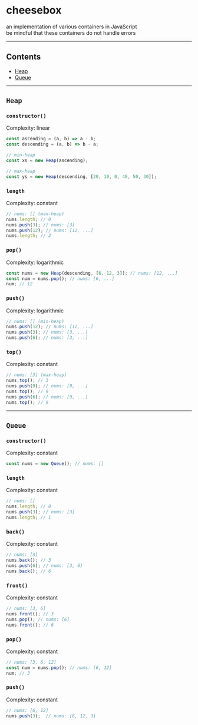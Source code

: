 # cheesebox
an implementation of various containers in JavaScript \
be mindful that these containers do not handle errors

---
## Contents
- [Heap](#Heap)
- [Queue](#Queue)

---
## `Heap`

### `constructor()`
Complexity: linear
```js
const ascending = (a, b) => a - b;
const descending = (a, b) => b - a;

// min-heap
const xs = new Heap(ascending);

// max-heap
const ys = new Heap(descending, [20, 10, 0, 40, 50, 30]);
```

### `length`
Complexity: constant
```js
// nums: [] (max-heap)
nums.length; // 0
nums.push(3); // nums: [3]
nums.push(12); // nums: [12, ...]
nums.length; // 2
```

### `pop()`
Complexity: logarithmic
```js
const nums = new Heap(descending, [6, 12, 3]); // nums: [12, ...]
const num = nums.pop(); // nums: [6, ...]
num; // 12
```

### `push()`
Complexity: logarithmic
```js
// nums: [] (min-heap)
nums.push(12); // nums: [12, ...]
nums.push(3); // nums: [3, ...]
nums.push(6); // nums: [3, ...]
```

### `top()`
Complexity: constant
```js
// nums: [3] (max-heap)
nums.top(); // 3
nums.push(9); // nums: [9, ...]
nums.top(); // 9
nums.push(6); // nums: [9, ...]
nums.top(); // 9
```

---
## `Queue`

### `constructor()`
Complexity: constant
```js
const nums = new Queue(); // nums: []
```

### `length`
Complexity: constant
```js
// nums: []
nums.length; // 0
nums.push(3); // nums: [3]
nums.length; // 1
```

### `back()`
Complexity: constant
```js
// nums: [3]
nums.back(); // 3
nums.push(6); // nums: [3, 6]
nums.back(); // 6
```

### `front()`
Complexity: constant
```js
// nums: [3, 6]
nums.front(); // 3
nums.pop(); // nums: [6]
nums.front(); // 6
```

### `pop()`
Complexity: constant
```js
// nums: [3, 6, 12]
const num = nums.pop(); // nums: [6, 12]
num; // 3
```

### `push()`
Complexity: constant
```js
// nums: [6, 12]
nums.push(3);  // nums: [6, 12, 3]
```
